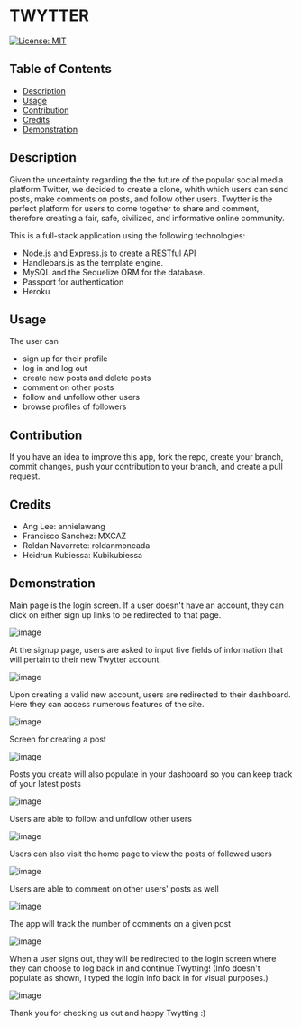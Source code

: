 # TWYTTER <!-- omit in toc -->

[![License: MIT](https://img.shields.io/badge/License-MIT-yellow.svg)](https://opensource.org/licenses/MIT)

  ## Table of Contents <!-- omit in toc -->
- [Description](#description)
- [Usage](#usage)
- [Contribution](#contribution)
- [Credits](#credits)
- [Demonstration](#demonstration)
  
## Description
Given the uncertainty regarding the the future of the popular social media platform Twitter, we decided to create a clone, whith which users can send posts, make comments on posts, and follow other users. Twytter is the perfect platform for users to come together to share and comment, therefore creating a fair, safe, civilized, and informative online community. 

This is a full-stack application using the following technologies:
- Node.js and Express.js to create a RESTful API
- Handlebars.js as the template engine.
- MySQL and the Sequelize ORM for the database.
- Passport for authentication
- Heroku
  
## Usage 
The user can
- sign up for their profile
- log in and log out
- create new posts and delete posts
- comment on other posts
- follow and unfollow other users
- browse profiles of followers

## Contribution

If you have an idea to improve this app, fork the repo, create your branch, commit changes, push your contribution to your branch, and create a pull request. 

## Credits
- Ang Lee: annielawang 
- Francisco Sanchez: MXCAZ
- Roldan Navarrete: roldanmoncada
- Heidrun Kubiessa: Kubikubiessa


 ## Demonstration 

Main page is the login screen. If a user doesn't have an account, they can click on either sign up links to be redirected to that page.

![image](https://user-images.githubusercontent.com/112277445/211238201-cced3cd3-fcc4-4ac0-963f-9266d6a0a982.png)

At the signup page, users are asked to input five fields of information that will pertain to their new Twytter account.

![image](https://user-images.githubusercontent.com/112277445/211238373-9af48208-628f-4986-a048-1eecc8b68d9e.png)

Upon creating a valid new account, users are redirected to their dashboard. Here they can access numerous features of the site.

![image](https://user-images.githubusercontent.com/112277445/211238634-28010dc9-6f6e-43d7-acce-cb77731d39f2.png)

Screen for creating a post

![image](https://user-images.githubusercontent.com/112277445/211238958-e05cdc51-9452-4e28-b942-67c6a5612ea3.png)
 
 Posts you create will also populate in your dashboard so you can keep track of your latest posts 

 ![image](https://user-images.githubusercontent.com/112277445/211239127-4ae57b98-a085-4e1e-9f5e-67d19483b17d.png)

 Users are able to follow and unfollow other users

 ![image](https://user-images.githubusercontent.com/112277445/211239535-62e671b5-2ea1-4c68-99a7-61ea27cc8df8.png)

 Users can also visit the home page to view the posts of followed users

 ![image](https://user-images.githubusercontent.com/112277445/211239214-0d064b1d-74ea-4d66-b1c4-11bd34b19cf7.png)

Users are able to comment on other users' posts as well

![image](https://user-images.githubusercontent.com/112277445/211239344-ed2a3148-2251-4093-acc8-744b3c6cef78.png)

The app will track the number of comments on a given post

![image](https://user-images.githubusercontent.com/112277445/211239445-d79fec03-7d2f-4afb-a0cc-9aa48fbc1f0a.png)

When a user signs out, they will be redirected to the login screen where they can choose to log back in and continue Twytting! (Info doesn't populate as shown, I typed the login info back in for visual purposes.)

![image](https://user-images.githubusercontent.com/112277445/211240111-c860ce2a-af44-4d2d-904f-f1e599682ee2.png)

Thank you for checking us out and happy Twytting :) 